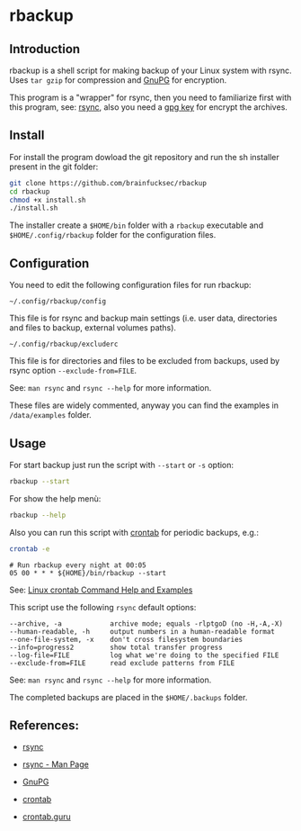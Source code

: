 # rbackup

## Introduction

rbackup is a shell script for making backup of your Linux system with rsync.
Uses `tar gzip` for compression and [GnuPG](https://gnupg.org) for encryption.

This program is a "wrapper" for rsync, then you need to familiarize first with this program, see: [rsync](https://rsync.samba.org), also you need a [gpg key](https://www.gnupg.org/gph/en/manual/c14.html#AEN25) for encrypt the archives.

## Install

For install the program dowload the git repository and run the sh installer present in the git folder:

```bash
git clone https://github.com/brainfucksec/rbackup
cd rbackup
chmod +x install.sh
./install.sh
```

The installer create a `$HOME/bin` folder with a `rbackup` executable and `$HOME/.config/rbackup` folder for the configuration files.

## Configuration

You need to edit the following configuration files for run rbackup:

`~/.config/rbackup/config`

This file is for rsync and backup main settings (i.e. user data, directories and files to backup, external volumes paths).

`~/.config/rbackup/excluderc`

This file is for directories and files to be excluded from backups, used by rsync option `--exclude-from=FILE`.

See: `man rsync` and `rsync --help` for more information.

These files are widely commented, anyway you can find the examples in `/data/examples` folder.

## Usage

For start backup just run the script with `--start` or `-s` option:

```bash
rbackup --start
```

For show the help menù:

```bash
rbackup --help
```

Also you can run this script with [crontab](https://www.pantz.org/software/cron/croninfo.html) for periodic backups, e.g.:

```bash
crontab -e
```

```
# Run rbackup every night at 00:05
05 00 * * * ${HOME}/bin/rbackup --start
```

See: [Linux crontab Command Help and Examples](https://www.computerhope.com/unix/ucrontab.htm)

This script use the following `rsync` default options:

```
--archive, -a            archive mode; equals -rlptgoD (no -H,-A,-X)
--human-readable, -h     output numbers in a human-readable format
--one-file-system, -x    don't cross filesystem boundaries
--info=progress2         show total transfer progress
--log-file=FILE          log what we're doing to the specified FILE
--exclude-from=FILE      read exclude patterns from FILE
```

See: `man rsync` and `rsync --help` for more information.

The completed backups are placed in the `$HOME/.backups` folder.

## References:

* [rsync](https://rsync.samba.org)

* [rsync - Man Page](https://download.samba.org/pub/rsync/rsync.1)

* [GnuPG](https://gnupg.org/)

* [crontab](https://www.pantz.org/software/cron/croninfo.html)

* [crontab.guru](https://crontab.guru/)
